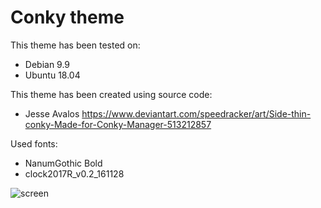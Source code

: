 # Conky theme

This theme has been tested on:
- Debian 9.9
- Ubuntu 18.04

This theme has been created using source code:
- Jesse Avalos https://www.deviantart.com/speedracker/art/Side-thin-conky-Made-for-Conky-Manager-513212857

Used fonts:
- NanumGothic Bold
- clock2017R_v0.2_161128

![screen](https://github.com/RamasyaR/rt_conky/blob/master/screenshot/debian.jpg)
